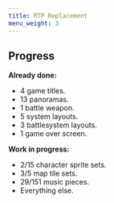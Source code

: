 ```yaml
---
title: RTP Replacement
menu_weight: 3
---
```

<div class="info" markdown="1">

## Progress

**Already done:**

- 4 game titles.
- 13 panoramas.
- 1 battle weapon.
- 5 system layouts.
- 3 battlesystem layouts.
- 1 game over screen.

**Work in progress:**

- 2/15 character sprite sets.
- 3/5 map tile sets.
- 29/151 music pieces.
- Everything else.

</div>
